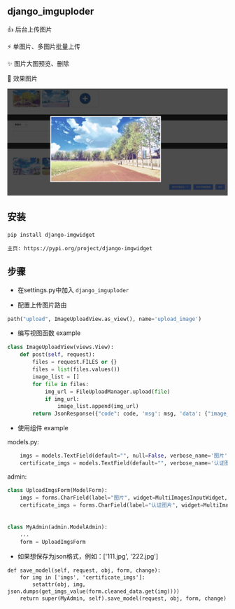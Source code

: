 django_imguploder
-----
👍 后台上传图片

⚡️ 单图片、多图片批量上传

✨ 图片大图预览、删除

🌈 效果图片

![这是图片](example.png "Magic Gardens")

安装
-----
`pip install django-imgwidget`

`主页: https://pypi.org/project/django-imgwidget`

步骤
-----
- 在settings.py中加入 `django_imguploder`

- 配置上传图片路由
```python
path("upload", ImageUploadView.as_view(), name='upload_image')
```

- 编写视图函数 example
```python 
class ImageUploadView(views.View):
    def post(self, request):
        files = request.FILES or {}
        files = list(files.values())
        image_list = []
        for file in files:
            img_url = FileUploadManager.upload(file)
            if img_url:
                image_list.append(img_url)
        return JsonResponse({"code": code, 'msg': msg, 'data': {"image_list": image_list}})
```

- 使用组件 example

models.py:
```python 
    imgs = models.TextField(default="", null=False, verbose_name='图片')
    certificate_imgs = models.TextField(default="", verbose_name='认证图片') 
```

admin:
```python
class UploadImgsForm(ModelForm):
    imgs = forms.CharField(label="图片", widget=MultiImagesInputWidget, required=False)
    certificate_imgs = forms.CharField(label="认证图片", widget=MultiImagesInputWidget, required=False)


class MyAdmin(admin.ModelAdmin):
    ...
    form = UploadImgsForm
```

- 如果想保存为json格式，例如：['111.jpg', '222.jpg']
```
def save_model(self, request, obj, form, change):
    for img in ['imgs', 'certificate_imgs']:
        setattr(obj, img, json.dumps(get_imgs_value(form.cleaned_data.get(img))))
    return super(MyAdmin, self).save_model(request, obj, form, change)
```